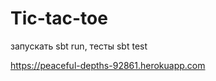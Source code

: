 <h1>Tic-tac-toe</h1>

запускать sbt run, тесты sbt test

https://peaceful-depths-92861.herokuapp.com